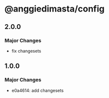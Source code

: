 # @anggiedimasta/config

## 2.0.0

### Major Changes

- fix changesets

## 1.0.0

### Major Changes

- e0a4614: add changesets
